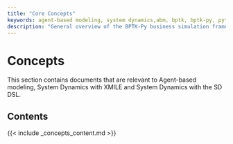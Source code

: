 ```yaml
---
title: "Core Concepts"
keywords: agent-based modeling, system dynamics,abm, bptk, bptk-py, python, business simulation
description: "General overview of the BPTK-Py business simulation framework, as it applies to Agent-based modeling and System Dynamics."
---
```


Concepts
========

This section contains documents that are relevant to Agent-based modeling, System Dynamics with XMILE and System Dynamics with the SD DSL.

## Contents

{{< include _concepts_content.md >}}
